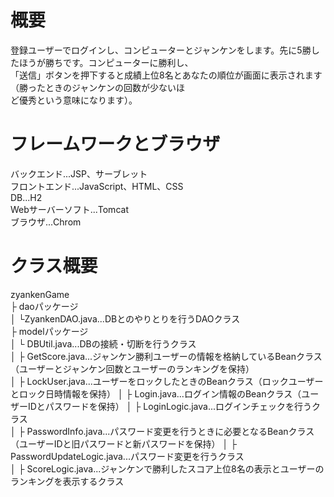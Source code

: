 # 概要
登録ユーザーでログインし、コンピューターとジャンケンをします。先に5勝したほうが勝ちです。コンピューターに勝利し、  
「送信」ボタンを押下すると成績上位8名とあなたの順位が画面に表示されます（勝ったときのジャンケンの回数が少ないほ  
ど優秀という意味になります）。  

# フレームワークとブラウザ  
バックエンド...JSP、サーブレット  
フロントエンド...JavaScript、HTML、CSS  
DB...H2  
Webサーバーソフト...Tomcat  
ブラウザ...Chrom  

# クラス概要  
zyankenGame  
   ├ daoパッケージ  
   │     └ZyankenDAO.java...DBとのやりとりを行うDAOクラス  
   ├ modelパッケージ  
   │      └ DBUtil.java...DBの接続・切断を行うクラス  
   │      ├ GetScore.java...ジャンケン勝利ユーザーの情報を格納しているBeanクラス（ユーザーとジャンケン回数とユーザーのランキングを保持）  
   │      ├ LockUser.java...ユーザーをロックしたときのBeanクラス（ロックユーザーとロック日時情報を保持） 
   │      ├ Login.java...ログイン情報のBeanクラス（ユーザーIDとパスワードを保持）
   │      ├ LoginLogic.java...ログインチェックを行うクラス  
   │      ├ PasswordInfo.java...パスワード変更を行うときに必要となるBeanクラス（ユーザーIDと旧パスワードと新パスワードを保持）
   │      ├ PasswordUpdateLogic.java...パスワード変更を行うクラス  
   │      ├ ScoreLogic.java...ジャンケンで勝利したスコア上位8名の表示とユーザーのランキングを表示するクラス  


